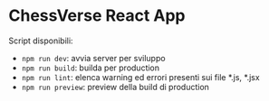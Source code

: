 # ChessVerse React App

Script disponibili:
- `npm run dev`: avvia server per sviluppo
- `npm run build`: builda per production
- `npm run lint`: elenca warning ed errori presenti sui file *.js, *.jsx
- `npm run preview`: preview della build di production
